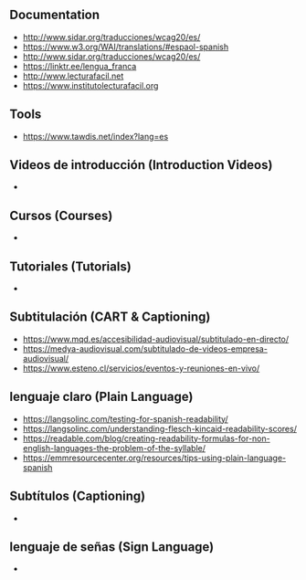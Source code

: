 ## Documentation
* http://www.sidar.org/traducciones/wcag20/es/
* https://www.w3.org/WAI/translations/#espaol-spanish
* http://www.sidar.org/traducciones/wcag20/es/
* https://linktr.ee/lengua_franca
* http://www.lecturafacil.net
* https://www.institutolecturafacil.org

## Tools
* https://www.tawdis.net/index?lang=es

## Videos de introducción (Introduction Videos)
* 

## Cursos (Courses)
*

## Tutoriales (Tutorials)
*

## Subtitulación (CART & Captioning)
* https://www.mqd.es/accesibilidad-audiovisual/subtitulado-en-directo/
* https://medya-audiovisual.com/subtitulado-de-videos-empresa-audiovisual/
* https://www.esteno.cl/servicios/eventos-y-reuniones-en-vivo/

## lenguaje claro (Plain Language)
* https://langsolinc.com/testing-for-spanish-readability/
* https://langsolinc.com/understanding-flesch-kincaid-readability-scores/
* https://readable.com/blog/creating-readability-formulas-for-non-english-languages-the-problem-of-the-syllable/
* https://emmresourcecenter.org/resources/tips-using-plain-language-spanish

## Subtítulos (Captioning)
*

## lenguaje de señas (Sign Language)
*
